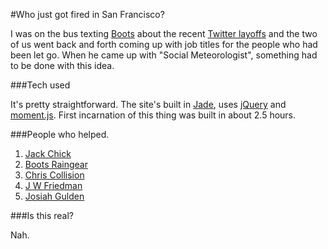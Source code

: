 #Who just got fired in San Francisco?

I was on the bus texting [Boots](http://thefpl.us/meet/boots-raingear) about the recent [Twitter layoffs](http://www.nytimes.com/2015/10/14/technology/twitter-to-cut-more-than-300-jobs.html?_r=0) and the two of us went back and forth coming up with job titles for the people who had been let go. When he came up with "Social Meteorologist", something had to be done with this idea.

###Tech used

It's pretty straightforward. The site's built in [Jade](https://github.com/jadejs/jade), uses [jQuery](https://jquery.org/) and [moment.js](http://momentjs.com/). First incarnation of this thing was built in about 2.5 hours.

###People who helped.
1. [Jack Chick](http://thefpl.us/meet/jack-chick)
2. [Boots Raingear](http://thefpl.us/meet/boots-raingear)
4. [Chris Collision](http://thefpl.us/meet/chris-collision)
4. [J W Friedman](http://thefpl.us/meet/http://thefpl.us/meet/j-w-friedman)
5. [Josiah Gulden](https://twitter.com/jgulden)

###Is this real?

Nah.
